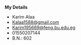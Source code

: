**My Details**

 - Karim Alaa
 - Kalaa1588@gmail.com
 - Karim195669@feng.bu.edu.eg
 - 01550207144
 - B.N.: 602
